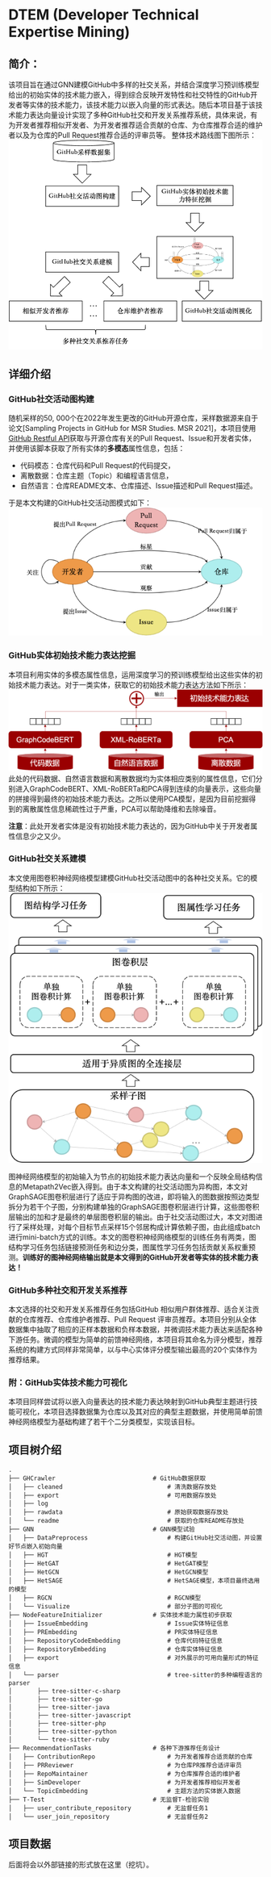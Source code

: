 # DTEM (Developer Technical Expertise Mining)
## 简介：
该项目旨在通过GNN建模GitHub中多样的社交关系，并结合深度学习预训练模型给出的初始实体的技术能力嵌入，得到综合反映开发特性和社交特性的GitHub开发者等实体的技术能力，该技术能力以嵌入向量的形式表达。随后本项目基于该技术能力表达向量设计实现了多种GitHub社交和开发关系推荐系统，具体来说，有为开发者推荐相似开发者、为开发者推荐适合贡献的仓库、为仓库推荐合适的维护者以及为仓库的Pull Request推荐合适的评审员等。
整体技术路线图下图所示：
![整体技术路线图](imgs/overall_framework.png)

## 详细介绍
### GitHub社交活动图构建
随机采样的50, 000个在2022年发生更改的GitHub开源仓库，采样数据源来自于论文[Sampling Projects in GitHub for MSR Studies. MSR 2021]，本项目使用[GitHub Restful API](https://docs.github.com/en/rest?apiVersion=2022-11-28)获取与开源仓库有关的Pull Request、Issue和开发者实体，并使用该脚本获取了所有实体的**多模态**属性信息，包括：
- 代码模态：仓库代码和Pull Request的代码提交，
- 离散数据：仓库主题（Topic）和编程语言信息，
- 自然语言：仓库README文本、仓库描述、Issue描述和Pull Request描述。

于是本文构建的GitHub社交活动图模式如下：
![GitHub社交活动图模式](imgs/cg_scheme.png)

### GitHub实体初始技术能力表达挖掘
本项目利用实体的多模态属性信息，运用深度学习的预训练模型给出这些实体的初始技术能力表达。对于一类实体，获取它的初始技术能力表达方法如下所示：
![初始技术能力挖掘方法](imgs/initial_te_mining.png)
此处的代码数据、自然语言数据和离散数据均为实体相应类别的属性信息，它们分别进入GraphCodeBERT、XML-RoBERTa和PCA得到连续的向量表示，这些向量的拼接得到最终的初始技术能力表达。之所以使用PCA模型，是因为目前挖掘得到的离散属性信息稀疏性过于严重，PCA可以帮助降维和去除噪音。

**注意**：此处开发者实体是没有初始技术能力表达的，因为GitHub中关于开发者属性信息少之又少。

### GitHub社交关系建模
本文使用图卷积神经网络模型建模GitHub社交活动图中的各种社交关系。它的模型结构如下所示：
![图神经网络模型结构](imgs/gnn.png)

图神经网络模型的初始输入为节点的初始技术能力表达向量和一个反映全局结构信息的Metapath2Vec嵌入得到。由于本文构建的社交活动图为异构图，本文对GraphSAGE图卷积层进行了适应于异构图的改进，即将输入的图数据按照边类型拆分为若干个子图，分别构建单独的GraphSAGE图卷积层进行计算，这些图卷积层输出的加和才是最终的单层图卷积层的输出。由于社交活动图过大，本文对图进行了采样处理，对每个目标节点采样15个邻居构成计算依赖子图，由此组成batch进行mini-batch方式的训练。本文的图卷积神经网络模型的训练任务有两类，图结构学习任务包括链接预测任务和边分类，图属性学习任务包括贡献关系权重预测。**训练好的图神经网络输出就是本文得到的GitHub开发者等实体的技术能力表达！**

### GitHub多种社交和开发关系推荐
本文选择的社交和开发关系推荐任务包括GitHub 相似用户群体推荐、适合关注贡献的仓库推荐、仓库维护者推荐、Pull Request 评审员推荐。本项目分别从全体数据集中抽取了相应的正样本数据和负样本数据，并微调技术能力表达来适配各种下游任务。微调的模型为简单的前馈神经网络，本项目将其命名为评分模型，推荐系统的构建方式同样非常简单，以与中心实体评分模型输出最高的20个实体作为推荐结果。

### 附：GitHub实体技术能力可视化
本项目同样尝试将以嵌入向量表达的技术能力表达映射到GitHub典型主题进行技能可视化，本项目选择数据集为仓库以及其对应的典型主题数据，并使用简单前馈神经网络模型为基础构建了若干个二分类模型，实现该目标。

## 项目树介绍
```
.
├── GHCrawler                           # GitHub数据获取
│   ├── cleaned                             # 清洗数据存放处  
│   ├── export                              # 可用数据存放处               
│   ├── log
│   ├── rawdata                             # 原始获取数据存放处
│   └── readme                              # 获取的仓库README存放处
├── GNN                                 # GNN模型试验
│   ├── DataPreprocess                      # 构建GitHub社交活动图，并设置好节点嵌入初始向量
│   ├── HGT                                 # HGT模型
│   ├── HetGAT                              # HetGAT模型
│   ├── HetGCN                              # HetGCN模型
│   ├── HetSAGE                             # HetSAGE模型，本项目最终选用的模型
│   ├── RGCN                                # RGCN模型
│   └── Visualize                           # 部分子图的可视化
├── NodeFeatureInitializer              # 实体技术能力属性初步获取
│   ├── IssueEmbedding                      # Issue实体特征信息
│   ├── PREmbedding                         # PR实体特征信息
│   ├── RepositoryCodeEmbedding             # 仓库代码特征信息
│   ├── RepositoryEmbedding                 # 仓库实体特征信息
│   ├── export                              # 对外展示的可用向量形式的特征信息
│   └── parser                              # tree-sitter的多种编程语言的parser
│       ├── tree-sitter-c-sharp
│       ├── tree-sitter-go
│       ├── tree-sitter-java
│       ├── tree-sitter-javascript
│       ├── tree-sitter-php
│       ├── tree-sitter-python
│       └── tree-sitter-ruby
├── RecommendationTasks                 # 各种下游推荐任务设计
│   ├── ContributionRepo                    # 为开发者推荐合适贡献的仓库
│   ├── PRReviewer                          # 为仓库PR推荐合适评审员
│   ├── RepoMaintainer                      # 为仓库推荐合适的维护者
│   ├── SimDeveloper                        # 为开发者推荐相似开发者
│   └── TopicEmbedding                      # 主题方法的实体嵌入数据
├── T-Test                              # 无监督T-检验实验
│   ├── user_contribute_repository          # 无监督任务1
│   └── user_join_repository                # 无监督任务2
```
## 项目数据
后面将会以外部链接的形式放在这里（挖坑）。